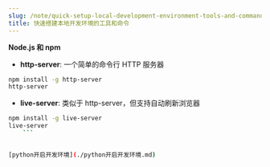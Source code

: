 ```yaml
---
slug: /note/quick-setup-local-development-environment-tools-and-commands
title: 快速搭建本地开发环境的工具和命令
---
```

**Node.js 和 npm**
   - **http-server**: 一个简单的命令行 HTTP 服务器
 ```bash
 npm install -g http-server
 http-server
 ```
   - **live-server**: 类似于 http-server，但支持自动刷新浏览器
 ```bash
 npm install -g live-server
 live-server
     ```


[python开启开发环境](./python开启开发环境.md)
